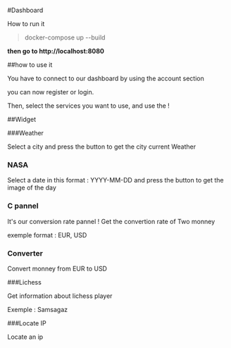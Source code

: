 #Dashboard

How to run it

> docker-compose up --build

**then go to http://localhost:8080**

##how to use it

You have to connect to our dashboard by using the account section

you can now register or login.

Then, select the services you want to use, and use the !

##Widget

###Weather

Select a city and press the button to get the city current Weather

### NASA

Select a date in this format : YYYY-MM-DD and press the button to get the image of the day

### C pannel
It's our conversion rate pannel ! Get the convertion rate of Two monney

exemple format : EUR, USD

### Converter
Convert monney from EUR to USD

###Lichess

Get information about lichess player

Exemple : Samsagaz

###Locate IP

Locate an ip

